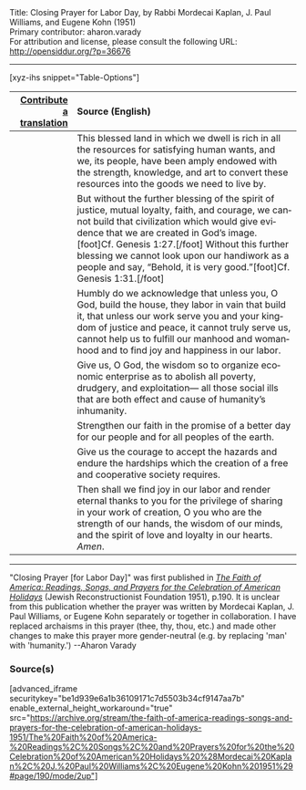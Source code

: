 <html>
<head></head>
<body>
Title: Closing Prayer for Labor Day, by Rabbi Mordecai Kaplan, J. Paul Williams, and Eugene Kohn (1951)<br />
Primary contributor: aharon.varady<br />
For attribution and license, please consult the following URL: <a href="http://opensiddur.org/?p=36676">http://opensiddur.org/?p=36676</a>
<p />
<hr />

[xyz-ihs snippet="Table-Options"]<table style="margin-left: auto; margin-right: auto;" class="draggable">
<thead><tr><th id="x" style="text-align: right;"><a href="/translate/" target="_blank" rel="noopener">Contribute a translation</a></th><th style="text-align: left;">Source (English)</th></tr></thead>
<tbody>
<tr><td style="vertical-align:top;">
<div class="liturgy" lang="he">

</span></div></td>
 
<td style="vertical-align:top;">
<div class="english" lang="en">
This blessed land in which we dwell 
is rich in all the resources 
for satisfying human wants, 
and we, its people, have been amply endowed 
with the strength, knowledge, and art 
to convert these resources into the goods we need to live by. 
</div></td></tr>


<tr><td style="vertical-align:top;">
<div class="liturgy" lang="he">

</span></div></td>
 
<td style="vertical-align:top;">
<div class="english" lang="en">
But without the further blessing 
of the spirit of justice, 
mutual loyalty, 
faith, 
and courage, 
we cannot build that civilization 
which would give evidence 
that we are created in God’s image.[foot]Cf. Genesis 1:27.[/foot] 
Without this further blessing 
we cannot look upon our handiwork as a people 
and say, “Behold, it is very good.”[foot]Cf. Genesis 1:31.[/foot] 
</div></td></tr>


<tr><td style="vertical-align:top;">
<div class="liturgy" lang="he">

</span></div></td>
 
<td style="vertical-align:top;">
<div class="english" lang="en">
Humbly do we acknowledge 
that unless you, O God, build the house, 
they labor in vain that build it, 
that unless our work serve you 
and your kingdom of justice and peace, 
it cannot truly serve us, 
cannot help us to fulfill our manhood and womanhood 
and to find joy and happiness in our labor. 
</div></td></tr>


<tr><td style="vertical-align:top;">
<div class="liturgy" lang="he">

</span></div></td>
 
<td style="vertical-align:top;">
<div class="english" lang="en">
Give us, O God, the wisdom 
so to organize economic enterprise as to abolish 
all poverty, drudgery, and exploitation—
all those social ills 
that are both effect and cause 
of humanity’s inhumanity. 
</div></td></tr>


<tr><td style="vertical-align:top;">
<div class="liturgy" lang="he">

</span></div></td>
 
<td style="vertical-align:top;">
<div class="english" lang="en">
Strengthen our faith 
in the promise of a better day for our people 
and for all peoples of the earth. 
</div></td></tr>


<tr><td style="vertical-align:top;">
<div class="liturgy" lang="he">

</span></div></td>
 
<td style="vertical-align:top;">
<div class="english" lang="en">
Give us the courage 
to accept the hazards 
and endure the hardships 
which the creation of a free and cooperative society requires. 
</div></td></tr>


<tr><td style="vertical-align:top;">
<div class="liturgy" lang="he">

</span></div></td>
 
<td style="vertical-align:top;">
<div class="english" lang="en">
Then shall we find joy in our labor 
and render eternal thanks to you 
for the privilege of sharing in your work of creation, 
O you who are the strength of our hands, 
the wisdom of our minds, 
and the spirit of love and loyalty in our hearts. 
&nbsp;
<em>Amen</em>. 
</div></td></tr>
</tbody></table>

<hr />

"Closing Prayer [for Labor Day]" was first published in <em><a href="/?p=34753">The Faith of America: Readings, Songs, and Prayers for the Celebration of American Holidays</a></em> (Jewish Reconstructionist Foundation 1951), p.190. It is unclear from this publication whether the prayer was written by Mordecai Kaplan, J. Paul Williams, or Eugene Kohn separately or together in collaboration. I have replaced archaisms in this prayer (thee, thy, thou, etc.) and made other changes to make this prayer more gender-neutral (e.g. by replacing 'man' with 'humanity.') --Aharon Varady

<h3>Source(s)</h3>

[advanced_iframe securitykey="be1d939e6a1b36109171c7d5503b34cf9147aa7b" enable_external_height_workaround="true" src="https://archive.org/stream/the-faith-of-america-readings-songs-and-prayers-for-the-celebration-of-american-holidays-1951/The%20Faith%20of%20America-%20Readings%2C%20Songs%2C%20and%20Prayers%20for%20the%20Celebration%20of%20American%20Holidays%20%28Mordecai%20Kaplan%2C%20J.%20Paul%20Williams%2C%20Eugene%20Kohn%201951%29#page/190/mode/2up"]

&nbsp;
</body>
</html>